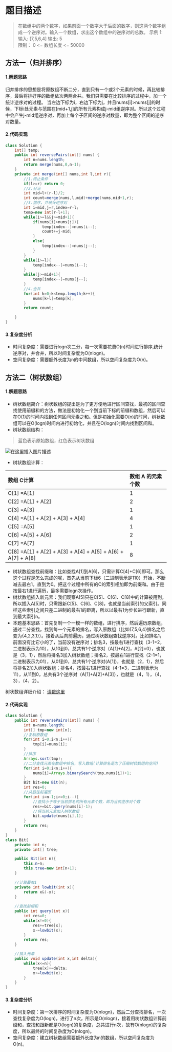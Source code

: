 # 题目描述
> 在数组中的两个数字，如果前面一个数字大于后面的数字，则这两个数字组成一个逆序对。输入一个数组，求出这个数组中的逆序对的总数。
> 示例 1:
> 输入: [7,5,6,4] 
> 输出: 5  
> 限制：
> 0 <= 数组长度 <= 50000

## 方法一（归并排序）
#### 1.解题思路
归并排序的思想是将原数组不断二分，直到只有一个或2个元素的时候，再比较排序，最后将排好序的数组依次两两合并。我们只需要在比较排序的过程中，加一个统计逆序对的过程。
当左边下标为i，右边下标为j，并且nums[i]>nums[j]的时候，下标i处元素与范围在[mid+1,j]的所有元素构成j-mid组逆序对。所以这个过程中会产生j-mid组逆序对，再加上每个子区间的逆序对数量，即为整个区间的逆序对数量。
#### 2.代码实现

```java
class Solution {
    int[] temp;
    public int reversePairs(int[] nums) {
        int n=nums.length;
        return merge(nums,0,n-1);
    }
    private int merge(int[] nums,int l,int r){
    	//1.终止条件
        if(l>=r) return 0;
        //2.分治
        int mid=l+(r-l)/2;
        int count=merge(nums,l,mid)+merge(nums,mid+1,r);      
        //3.排序，并统计逆序对
        int i=mid,j=r,index=r-l;
        temp=new int[r-l+1];
        while(i>=l&&j>=mid+1){
            if(nums[i]>nums[j]){
                temp[index--]=nums[i--];
                count+=j-mid;
            }
            else{
                temp[index--]=nums[j--];
            }
        }
        while(i>=l){
            temp[index--]=nums[i--];
        }
        while(j>=mid+1){
            temp[index--]=nums[j--];
        }
        //4.合并
        for(int k=0;k<temp.length;k++){
            nums[k+l]=temp[k];
        }
        return count;

    }
}
```
#### 3.复杂度分析

 - 时间复杂度：需要进行logn次二分，每一次需要花费O(n)时间进行排序,统计逆序对，并合并，所以时间复杂度为O(nlogn)。
 - 空间复杂度：需要额外长度为n的中间数组，所以空间复杂度为O(n)。

## 方法二（树状数组）
#### 1.解题思路

 - 树状数组简介：树状数组的提出是为了更方便地进行区间查找，最初的区间查找使用前缀和的方法，做法是初始化一个到当前下标的前缀和数组，然后可以在O(1)的时间内找到任何区间元素之和。但是初始化需要O(n)的时间，树状数组可以在O(logn)时间内进行初始化，并且在O(logn)时间内找到区间和。
 - 树状数组结构：
  > 蓝色表示原始数组，红色表示树状数组

![在这里插入图片描述](https://img-blog.csdnimg.cn/20210509142907945.png?x-oss-process=image/watermark,type_ZmFuZ3poZW5naGVpdGk,shadow_10,text_aHR0cHM6Ly9ibG9nLmNzZG4ubmV0L3FxXzQzNTY4MTA5,size_16,color_FFFFFF,t_70)
- 树状数组计算：

| 数组 C计算                                                  | 数组 A 的元素个数 |
| :---------------------------------------------------------- | :---------------- |
| C[1] =A[1]                                                  | 1                 |
| C[2] =A[1] + A[2]                                           | 2                 |
| C[3] =A[3]                                                  | 1                 |
| C[4] =A[1] + A[2] + A[3] + A[4]                             | 4                 |
| C[5] =A[5]                                                  | 1                 |
| C[6] =A[5] + A[6]                                           | 2                 |
| C[7] =A[7]                                                  | 1                 |
| C[8] =A[1] + A[2] + A[3] + A[4] + A[5] + A[6] + A[7] + A[8] | 8                 |

- 树状数组查找前缀和：比如查找A[1]到A[6]，只需计算C[4]+C[6]即可。那么这个过程是怎么完成的呢，首先从当前下标6（二进制表示是110）开始，不断减去最右1，直到为0。把这个过程中所有的C的索引相加即为前缀和。由于是按最右1进行遍历，最多需要logn次操作。
- 树状数组插入新元素：我们观察A[5]只在C[5]、C[6]、C[8]中的计算被用到，所以插入A[5]时，只需跟新C[5]、C[6]、C[8]，也就是当前索引的父索引。同样这些索引之间只差二进制的最右1的距离，所以以最右1为步长进行跟新，直到最大索引n。
- 本题基本思路：首先复制一个一模一样的数组，进行排序，然后遍历原数组，通过二分查找，找到每一个元素的排名，写入原数组（比如{7,5,6,4}排名之后变为{4,2,3,1}）。接着从后向前遍历，通过树状数组查找逆序对。比如排名1，前面没有比它小的了，当前没有逆序对；排名3，按最右1进行查找（3-1=2，二进制表示为10），从10到0，总共有1个逆序对（A[1]+A[2]，A[2]=0），也就是（3，1），然后将排名3加入树状数组；排名2，按最右1进行查找（2-1=1，二进制表示为01），从01到0，总共有1个逆序对(A[1])，也就是（2，1），然后将排名2加入树状数组；排名4，按最右1进行查找（4-1=3，二进制表示为11），从11到0，总共有3个逆序对（A[1]+A[2]+A[3]），也就是（4，1），（4，3），（4，2）。

树状数组详细介绍： [请戳这里](https://leetcode-cn.com/problems/count-of-smaller-numbers-after-self/solution/shu-zhuang-shu-zu-by-liweiwei1419/)
#### 2.代码实现

```java
class Solution {
    public int reversePairs(int[] nums) {
        int n=nums.length;
        int[] tmp=new int[n];
        //复制原数组
        for(int i=0;i<n;i++){
            tmp[i]=nums[i];
        }
        //排序
        Arrays.sort(tmp);
        //二分查找元素在数组中排名，写入数组(计算排名是为了压缩树状数组的空间)
        for(int i=0;i<n;i++){
            nums[i]=Arrays.binarySearch(tmp,nums[i])+1;
        }
        Bit bit=new Bit(n);
        int res=0;
        //从后往前遍历
        for(int i=n-1;i>=0;i--){
        	//查找小于等于当前排名的所有元素个数，即为当前逆序对个数
            res+=bit.query(nums[i]-1);
            //将当前元素加入树状数组
            bit.update(nums[i],1);
        }
        return res;
    }
}
class Bit{
    private int n;
    private int[] tree;

    public Bit(int n){
        this.n=n;
        this.tree=new int[n+1];
    }

	//计算最右1
    private int lowbit(int x){
        return x&(-x);
    }
	
	//查找前缀和
    public int query(int x){
        int res=0;
        while(x!=0){
            res+=tree[x];
            x-=lowbit(x);
        }
        return res;
    }

	//插入元素
    public void update(int x,int delta){
        while(x<=n){
            tree[x]+=delta;
            x+=lowbit(x);
        }
    }
}
```
#### 3.复杂度分析

 - 时间复杂度：第一次排序的时间复杂度为O(nlogn)，然后二分查找排名，一次查找复杂度为O(logn)，进行了n次，所示是O(nlogn)，接着用树状数组计算前缀和，查找和跟新都是O(logn)的复杂度，总共进行n次，故有O(nlogn)的复杂度，所以最终的时间复杂度为O(nlogn)。
 - 空间复杂度：建立树状数组需要额外长度为n的数组，所以空间复杂度为O(n)。
